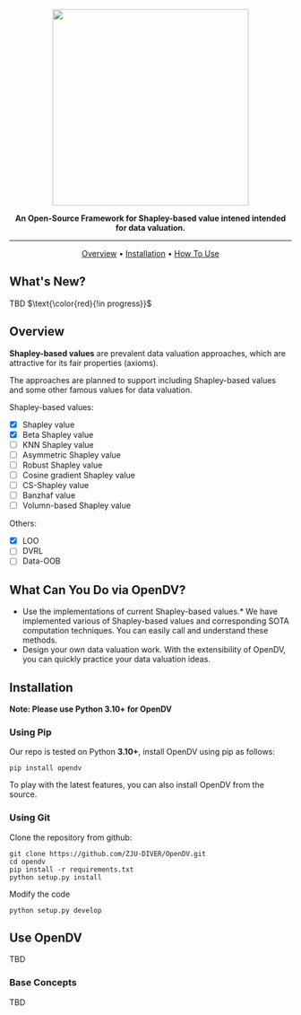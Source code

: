 
<div align="center">

<img src="./docs/artwork/header.png" width="350px">

**An Open-Source Framework for Shapley-based value intened intended for data valuation.**

------

<p align="center">
  <a href="#Overview">Overview</a> •
  <a href="#installation">Installation</a> •
  <a href="#use-opendv">How To Use</a>
</p>

</div>

## What's New?

TBD $\text{\color{red}{!in progress}}$

## Overview

**Shapley-based values** are prevalent data valuation approaches, which are attractive for its fair properties (axioms).

The approaches are planned to support including Shapley-based values and some other famous values for data valuation.

Shapley-based values:

- [x] Shapley value
- [x] Beta Shapley value
- [ ] KNN Shapley value
- [ ] Asymmetric Shapley value
- [ ] Robust Shapley value
- [ ] Cosine gradient Shapley value
- [ ] CS-Shapley value
- [ ] Banzhaf value
- [ ] Volumn-based Shapley value

Others:

- [x] LOO
- [ ] DVRL
- [ ] Data-OOB

## What Can You Do via OpenDV?

- Use the implementations of current Shapley-based values.* We have implemented various of Shapley-based values and corresponding SOTA computation techniques. You can easily call and understand these methods.
- Design your own data valuation work. With the extensibility of OpenDV, you can quickly practice your data valuation ideas.

## Installation

**Note: Please use Python 3.10+ for OpenDV**

### Using Pip

Our repo is tested on Python **3.10+**, install OpenDV using pip as follows:




```shell
pip install opendv
```

To play with the latest features, you can also install OpenDV from the source.

### Using Git

Clone the repository from github:

```shell
git clone https://github.com/ZJU-DIVER/OpenDV.git
cd opendv
pip install -r requirements.txt
python setup.py install
```

Modify the code

```shell
python setup.py develop
```

## Use OpenDV

TBD

### Base Concepts

TBD
